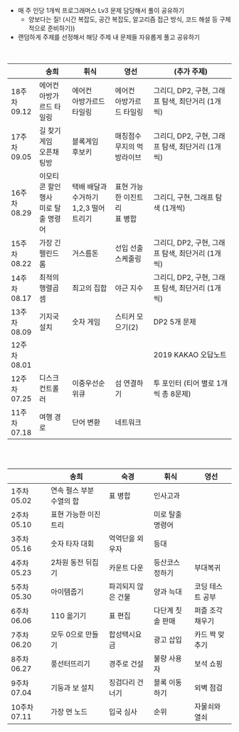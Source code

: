 

- 매 주 인당 1개씩 프로그래머스 Lv3 문제 담당해서 풀이 공유하기
  - 양보다는 질! (시간 복잡도, 공간 복잡도, 알고리즘 접근 방식, 코드 해설 등 구체적으로 준비하기))
- 랜덤하게 주제를 선정해서 해당 주제 내 문제들 자유롭게 풀고 공유하기
<br><br><br>



|             | 송희               | 휘식             | 영선  | (추가 주제) |
| ----------- | ----------------  | ---------------- | ---------------- | ----------- |
| 18주차<br />09.12 | 에어컨<br />아방가르드 타일링           | 에어컨<br />아방가르드 타일링              | 에어컨<br />아방가르드 타일링     | 그리디, DP2, 구현, 그래프 탐색, 최단거리 (1개씩) |
| 17주차<br />09.05 | 길 찾기 게임<br />오픈채팅방            | 블록게임<br />후보키                       | 매칭점수<br />무지의 먹방라이브   | 그리디, DP2, 구현, 그래프 탐색, 최단거리 (1개씩) |
| 16주차<br />08.29 | 이모티콘 할인행사<br />미로 탈출 명령어 | 택배 배달과 수거하기<br />1,2,3 떨어트리기 | 표현 가능한 이진트리<br />표 병합 | 그리디, 구현, 그래프 탐색 (1개씩)                |
| 15주차<br />08.22 | 가장 긴 펠린드롬                        | 거스름돈                                   | 선입 선출 스케줄링                | 그리디, DP2, 구현, 그래프 탐색, 최단거리 (1개씩) |
| 14주차<br />08.17 | 최적의 행렬곱셈                         | 최고의 집합                                | 야근 지수                         | 그리디, DP2, 구현, 그래프 탐색, 최단거리 (1개씩) |
| 13주차<br />08.09 | 기지국 설치                             | 숫자 게임                                  | 스티커 모으기(2)                  | DP2 5개 문제                                     |
| 12주차<br />08.01 |                                         |                                            |                                   | 2019 KAKAO 오답노트                              |
| 12주차<br />07.25 | 디스크 컨트롤러                         | 이중우선순위큐                             | 섬 연결하기                       | 투 포인터 (티어 별로 1개씩 총 8문제) |
| 11주차<br />07.18 | 여행 경로 | 단어 변환 | 네트워크 | |

<br />
<br />

|             | 송희                     | 숙경            | 휘식             | 영선  |
| ----------- | ------------------------ | --------------- | ---------------- | ---------------- |
| 1주차 05.02 | 연속 펄스 부분 수열의 합 | 표 병합         | 인사고과         |  |
| 2주차 05.10 | 표현 가능한 이진 트리    |                 | 미로 탈출 명령어 | |
| 3주차 05.16 | 숫자 타자 대회           | 억억단을 외우자 | 등대             |  |
| 4주차 05.23 | 2차원 동전 뒤집기           | 카운트 다운 |   등산코스 정하기          | 부대복귀 |
| 5주차 05.30 | 아이템줍기           | 파괴되지 않은 건물 | 양과 늑대            | 코딩 테스트 공부 |
| 6주차<br />06.06 | 110 옮기기 | 표 편집 | 다단계 칫솔 판매 | 퍼즐 조각 채우기 |
| 7주차<br />06.20 | 모두 0으로 만들기 | 합성택시요금 | 광고 삽입 | 카드 짝 맞추기 |
| 8주차<br />06.27 | 풍선터뜨리기 | 경주로 건설 | 불량 사용자 | 보석 쇼핑 |
| 9주차<br />07.04 | 기둥과 보 설치 | 징검다리 건너기 | 블록 이동하기 | 외벽 점검 |
| 10주차<br />07.11 | 가장 먼 노드 | 입국 심사 | 순위 | 자물쇠와 열쇠 |





